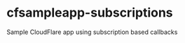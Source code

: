 cfsampleapp-subscriptions
=========================

Sample CloudFlare app using subscription based callbacks
